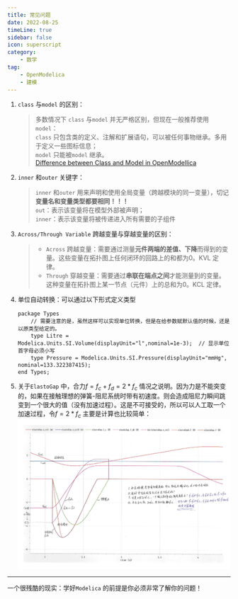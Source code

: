 ```yaml
---
title: 常见问题  
date: 2022-08-25   
timeLine: true
sidebar: false  
icon: superscript
category:  
    - 数学    
tag:   
    - OpenModelica  
    - 建模
---  
```



1. `class` 与`model` 的区别：  
    > 多数情况下 `class` 与`model` 并无严格区别，但现在一般推荐使用`model`：  
    > `class` 只包含类的定义、注解和扩展语句，可以被任何事物继承。多用于定义一些图标信息；  
    > `model` 只能被`model` 继承。    
    > [Difference between Class and Model in OpenModellica](https://www.openmodelica.org/forum/default-topic/3268-difference-between-class-and-model-in-openmodellica) 

2. `inner` 和`outer` 关键字：  
    > `inner` 和`outer` 用来声明和使用全局变量（跨越模块的同一变量），切记**变量名和变量类型都要相同！！！**    
    > `out`：表示该变量将在模型外部被声明；  
    > `inner`：表示该变量将被传递进入所有需要的子组件  
3. `Across/Through Variable` 跨越变量与穿越变量的区别：  
    > - `Across` 跨越变量：需要通过测量**元件两端的差值、下降**而得到的变量。这些变量在拓扑图上任何闭环的回路上的和都为0。KVL 定律。  
    > - `Through` 穿越变量：需要通过**串联在端点之间**才能测量到的变量。这种变量在拓扑图上某一节点（元件）上的总和为0。KCL 定律。 
4. 单位自动转换：可以通过以下形式定义类型    
    ```modelica  
    package Types
        // 需要注意的是，虽然这样可以实现单位转换，但是在给参数赋默认值的时候，还是以原类型给定的。
        type Litre = Modelica.Units.SI.Volume(displayUnit="l",nominal=1e-3);  // 显示单位首字母必须小写
        type Pressure = Modelica.Units.SI.Pressure(displayUnit="mmHg", nominal=133.322387415);
    end Types;
    ```  
5. 关于`ElastoGap` 中，合力$f=f_c+f_d=2*f_c$ 情况之说明。因为力是不能突变的，如果在接触理想的弹簧-阻尼系统时带有初速度。则会造成阻尼力瞬间跳变到一个很大的值（没有加速过程）。这是不可接受的，所以可以人工取一个加速过程，令$f=2*f_c$ 主要是计算也比较简单：  
    ![](./img/elasto_gap.jpg)  

-----  
一个很残酷的现实：学好`Modelica` 的前提是你必须非常了解你的问题！